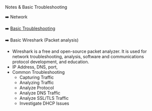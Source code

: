  Notes & Basic Troubleshooting
 
 :arrow_right: Network

 :arrow_right: [Basic Troubleshooting](Basic)

  :arrow_right: Basic Wireshark (Packet analysis)
  - Wireshark is a free and open-source packet analyzer. It is used for network troubleshooting, analysis, software and communications protocol development, and education.
  - IP Address, DNS, port,
  - Common Troubleshooting
    - Capturing Traffic
    - Analyzing Traffic
    - Analyze Protocol
    - Analyze DNS Traffic
    - Analyze SSL/TLS Traffic
    - Investigate DHCP Issues
